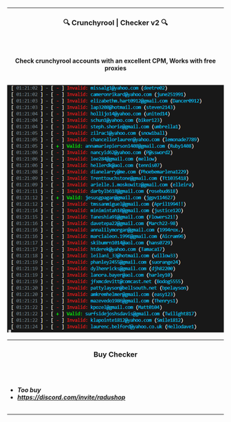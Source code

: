-----

### <p align="center">🔍 Crunchyrool | Checker v2 🔍</p>

<br><br>
<p align="center">
<strong>Check crunchyrool accounts with an excellent CPM, Works with free proxies</strong>
<br><br>
</strong>

![](https://github.com/Pok3yv2/Crunchyrool-Checker-v2/blob/main/Crunchyrool.PNG)

-----

### <p align="center">Buy Checker</p>

<br><br>
* ***Too buy***
* ***https://discord.com/invite/radushop***
<br><br>

-----
